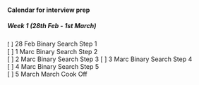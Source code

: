 #### Calendar for interview prep

##### Week 1 (28th Feb - 1st March)
⦍ ⦎ 28 Feb Binary Search Step 1  
[ ] 1 Marc Binary Search Step 2  
[ ] 2 Marc Binary Search Step 3
[ ] 3 Marc Binary Search Step 4  
[ ] 4 Marc Binary Search Step 5  
[ ] 5 March March Cook Off


